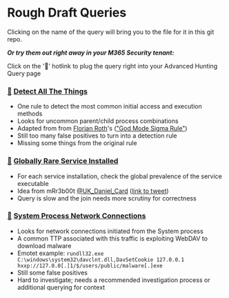 # Rough Draft Queries

Clicking on the name of the query will bring you to the file for it in this git repo.

***Or try them out right away in your M365 Security tenant:***

Click on the '🔎' hotlink to plug the query right into your Advanced Hunting Query page

### [🔎](https://security.microsoft.com/v2/advanced-hunting?query=H4sIAAAAAAAAA9VZbW_bNhC-zwX2H5QOaGPAtbOkb0vRD16aNFnnNFuaFMU2dKok22ps2bDsZBmG_vY-91CqIolOY0cOYAiySd7x3ng8Hk9NaYojLfHFlZFMJEDLkY6MZSgDtPakj9ZYQsAj9P9AbyI9eSgxevflNfo6o83_AK1j4HYx1yX2FPMD4P0g98BJeY3R78g2Wj1QmoBrjJ7CupgZY6TBlnKZyif0PMrSlEPMHMqmbMm_soH-c_kJjw-cDfkZ_Hw8T9DakKeAufIM73P0NtHaAuwZ5j8B76f438C_yqTSTSDLhZyRdwT5p2iNIIGHd8jeESip3BEwVO-XeH25RN-FZIq5Ln9Cywu0I_yqxXxIHkBS1b5OW2nPw2-_BBlhxgX6Y7QiWiAPH1AiY4085Jw2UzmLEJV8wtUbQrcM-rfU5MUcuu9gHULg-okFZmvvoVfWOtMtBiXV3qb_BaHFcR316H0ji1W8a6EKUw9z0VL9bPAxfSuyQFXXLsbP0dqCBxXhPau0xhq21TOS2CBhMlae16EfdWj9ICdjeQ1jYKqst_FejQAurZbJMOHe8zA-uaLnFt6RZRV7eB8BW_dvERpxNMJY2ZYmDvhWDV-hf04pA2iiccmjNWLZxXiqlWI6hcfEG5v_Kfb_9PweIRq38rR3qPeAUc-X3yi5Yhl_0bUM6TcqvwOdDzF-xF5eEl3B29B-JO8ZKUNGN9XWzmH9lvIH_DfYi8r7kTvSUPwVZ8ovaNVWQtpjOZFT-SAHKyTx77DvHqy8h33VWhm5XfjzqTxeIUsfrJQnH0HaVfIG9eI-JN6_1osXl7oBDI3_ETMhzRE10xkTowt7VB2vy_zS87t6Xi-S3KFM2Zx8Hs-2CfPAMDn1quOu_uAzb0kz_6r1Uz2u55Ce8IaDD00H6FWvp7nN2LlrBqXvGXOk_yrnHgN2Bs3GWMEYsOqtPML9a5s72q6hufEF5DPK8XGWZnNz59P822Pm6zNvq-OeqVghskLDt3przOL8I24Bj--Mn_NNU_-ONXXuSFNH_gGn5XO5Cx7L9kpdG6WrlZkpV8m-U8esEQS89VUrQZNniIdIpPfN7Wtiod6rq-V9zhkubaCjDk8Dc_MNGCF7hA5ZL6ja9qYSoBl3C5nrLlr78gZz2vIXHh1tV86zTVvr7BhvB1Dl9Z4YqZ46ssNzIb3bnya33JAUFa71t_KN0axVbKkUOLz9m2pPMdYHM3xqHRlyxHpdyBPQZFZ53feSHOiQFQfVWrG-cPY8lbeaZNnn4jSLFa3azGx5Ec16rDh9pJyXpHLz2kxRDvOkGt8me9dKxzCp9xT9oTq_jcRUo6b0l7GUM4rqeI2S9dD8LFoqpxjrGDPWmPijdbnlcXvATPYB897eUjl59KpmkvmVd4GJE1c9x6Fvayz8gPcdomG78ntm3lMz728B2-Ou0RmvSNFNzgMbnZacQMJ9eYsomFUbjE67rMT36acmWsbWmmDE3HfdsstfMtKUa96ZvIvEjpSq7UtBzSphmcZaQuMzdsgmYC4t5iVzMno2aovIvMZ68n1geoh65tvHWYFX5k0t3JCmCbcW6-9qsW4SARevy67N8PAe5w5pB93Bl5BKJexWagFj8fKp3cCYSmo0HCRaNrB3Ap4JYUK1Ab369G0_N8Nn9Vu_X2gdXivurW-2yq9k6teHmDG_f39f63l28A7yQ5OvHFCet2gdc8TjftGvCcYfdWy-PTOPHEr9hBQjxm83-fb0SczXjGxHmUznM2Ounl_veKcPklmaeeuXiqtfItLVr1v2YP2GXltfyN9uNms2x3wcvUo1Dznht8ivnyLIXSAeAAA&timeRangeId=week) [Detect All The Things](DetectAllTheThings.kusto)

- One rule to detect the most common initial access and execution methods
- Looks for uncommon parent/child process combinations
- Adapted from from [Florian Roth](https://twitter.com/cyb3rops)'s (["God Mode Sigma Rule"](https://gist.github.com/Neo23x0/811db09add59068a7a80273d7e5f6e0f))
- Still too many false positives to turn into a detection rule
- Missing some things from the original rule

### [🔎](https://security.microsoft.com/v2/advanced-hunting?query=H4sIAAAAAAAAA61V22rbQBQ8z4X-gyooOOCkF2hfWlNKk16ghIDzVkpRLTmO40jCktO0hH57Z2a9luR1aj0EIe3u2bNzZs9NC8ustsjObInZjSW2wJjbBN9zm0laYSwgT6E3wvvCnut5g_kzPBFOpTa3FTRrrSp8c5zMIOf72B7ZsfAvhXyCGa3U0OTeHfR_wUome5G9h1YN3QI65_bbSklHsh7bWHoe6wt0aJfMF7IWC5PMDvFENtVeJYwSmBVOEv1Gd_O62xw-QoN4pzh9LckT2CvEOsFerlvG2LmVRiltriaYrWSF2keSZQGrEyAf92JHZsSo5bNU_knxXG58RATyzRSlah2nGnspvJeLH7012Hvy4B6LXZ83PvF2GIGlvHLRw8qRfQvi6DFj-96TBbOEEVkpJg_JpYvcn9FYubHEt521D8UqRO8ymwOJ-JFdaUxhm2MulKhTgT6725UYiUmY-bsqdGyfcYeX9speox-wNlxtxpueQGvTtZ-c_Rz4jNMEuCVmq40_IiAn6jOZePxVj3kqRlP5byar9JbLuyl2iFlhdBLySrTO7R3Wp-v-QzxacfVEhAvoeb_7u1Vgc40nEac_QvywlVtNRgzg9SEkX2WxVpwy9SrHz_Uj9gR3kri3OBXuO5x2ZKrWmSusf6g30GZby8fmAJo_kQ1h1IaSub5N_5_p1jPJ29EbbcVyeG-1hzvdOgn3w4z1_nYRKXTDhjv_Qoy4Ww1UAQ23uJXrpTTn0OKf4lDRZ0b4XNsfmf_f8xMYFPAs63LXv3FXTew7E9nb3n_aJi8L-c9Heb8N3nti_wAFgeAb2AcAAA&timeRangeId=week) [Globally Rare Service Installed](GloballyRareService.kusto)

- For each service installation, check the global prevalence of the service executable
- Idea from mRr3b00t [@UK_Daniel_Card](https://twitter.com/UK_Daniel_Card) ([link to tweet](https://twitter.com/UK_Daniel_Card/status/1657005272764760065))
- Query is slow and the join needs more scrutiny for correctness

### [🔎](https://security.microsoft.com/v2/advanced-hunting?query=H4sIAAAAAAAAA6WU3WrbQBCF57rQd9iKQlJo4zr9o4ZcpHZLe1NMHdqUpgTZVmpjRRKSbCdQ8uz9ZlaKJWNDISyWd2dnzpk5M1JHOuJkJLdSSCmRXHOaSM4u5DyXRP5gSTiXspaUm4V5pNjUOjEvPRWVfSmxTNmPuXXghdzdsitlVuEV8lgewavMp1XUNUtRnJyxhvyH-BXYJkSFlpuirjkpUo1X2C7H44o1x9tV1khuJCOX1CLqSn5gH8sA3u8WmfKc8lxzr76hsWjWMbbQlNhkG1mWpanhGUIsyhJJr-GXo0ICUsx6JcdyZL6qRx-_C6siqXgLzkVDf_W_4C6UFdXE-JXEe6znZK72kWXQJz6lH3ND7hL3Ds-X1a-LbQarqtCzvNoev3j-xtaRp_yW8EfkXbDPOI1hUzU7W1r4KF-N1jvgf2WekXxtTclH7JFl7_v917o3MxbN9wt3vjObSRtylxqW9v4T1thwVWWNOZE7nkFrXoOd6KeNyTzDO6viTyy-v2N-R1Q9uecOWl2_sU4s6YKixJajqqJVDPfUl9ikHIKeocRrubS5vOSUs1tVM30o3xpTpWjPWI5Vvx8fyNZtRTmbeFUs2sO-jerkiSmmXdSObN6jgBl4K-_p67G8Ic8jLDX7QD7DrtFXRPpuTJlCZ0qoTd_20jTRDi7kRUOdh-fl5zUwPVxDldgmP2NKQ7gW_83ku99jdVuou9Z-Jn-TWp7K1pyQ4v5rWHs-RIFzqj9vdeSnfWFz48_p_4F965pvbD2T_wDuYJTv2gUAAA&timeRangeId=week) [System Process Network Connections](SystemProcessNetCons.kusto)

- Looks for network connections initiated from the System process
- A common TTP associated with this traffic is exploiting WebDAV to download malware
- Emotet example: `rundll32.exe C:\windows\system32\davclnt.dll,DavSetCookie 127.0.0.1 hxxp://127.0.0[.]1/$/users/public/malware[.]exe`
- Still some false positives
- Hard to investigate; needs a recommended investigation process or additional querying for context
